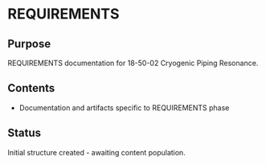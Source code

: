 # REQUIREMENTS

## Purpose
REQUIREMENTS documentation for 18-50-02 Cryogenic Piping Resonance.

## Contents
- Documentation and artifacts specific to REQUIREMENTS phase

## Status
Initial structure created - awaiting content population.
